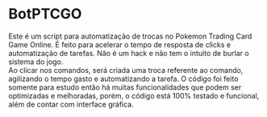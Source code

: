 # BotPTCGO


Este é um script para automatização de trocas no Pokemon Trading Card Game Online. É feito para acelerar o tempo de resposta de clicks e automatização de tarefas. Não é um hack e não tem o intuito de burlar o sistema do jogo.
<br>
Ao clicar nos comandos, será criada uma troca referente ao comando, agilizando o tempo gasto e automatizando a tarefa. 
O código foi feito somente para estudo então há muitas funcionalidades que podem ser optimizadas e melhoradas, porém, o código está 100% testado e funcional, além de contar com interface gráfica.
